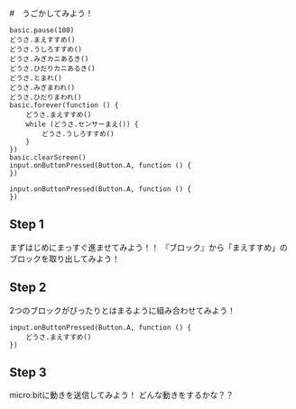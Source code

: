 #　うごかしてみよう！
```ghost
basic.pause(100)
どうさ.まえすすめ()
どうさ.うしろすすめ()
どうさ.みぎカニあるき()
どうさ.ひだりカニあるき()
どうさ.とまれ()
どうさ.みぎまわれ()
どうさ.ひだりまわれ()
basic.forever(function () {
    どうさ.まえすすめ()
    while (どうさ.センサーまえ()) {
        どうさ.うしろすすめ()
    }
})  
basic.clearScreen()
input.onButtonPressed(Button.A, function () {
})
```
```template
input.onButtonPressed(Button.A, function () {
})
```


## Step 1

まずはじめにまっすぐ進ませてみよう！！
『ブロック』から「まえすすめ」のブロックを取り出してみよう！

## Step 2

2つのブロックがぴったりとはまるように組み合わせてみよう！

```blocks
input.onButtonPressed(Button.A, function () {
    どうさ.まえすすめ()
})
```

## Step 3

micro:bitに動きを送信してみよう！
どんな動きをするかな？？

